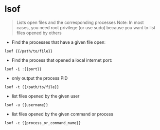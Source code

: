 # lsof

> Lists open files and the corresponding processes
> Note: In most cases, you need root privilege (or use sudo) because you want to list files opened by others

- Find the processes that have a given file open:

`lsof {{/path/to/file}}`

- Find the process that opened a local internet port:

`lsof -i :{{port}}`

- only output the process PID

`lsof -t {{/path/to/file}}`

- list files opened by the given user

`lsof -u {{username}}`

- list files opened by the given command or process

`lsof -c {{process_or_command_name}}`
